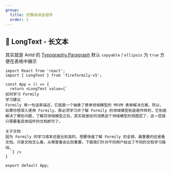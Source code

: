 ```yaml
---
group:
  title: 优雅阅读态组件
  order: 1
---
```


## 📄 LongText - 长文本

其实就是 Antd 的 [Typography.Paragraph](https://ant.design/components/typography-cn/#Typography.Paragraph) 默认 `copyable` / `ellipsis` 为 `true` 方便在表格中展示

```tsx
import React from 'react';
import { LongText } from 'fireformily-v5';

const App = () => {
  return <LongText value={`
如何学习 Formily
学习建议
Formily 用一句话来描述，它就是一个抽象了表单领域模型的 MVVM 表单解决方案，所以，如果你想深入使用 Formily，那必须学习并了解 Formily 的领域模型到底是咋样的，它到底解决了哪些问题，了解完领域模型之后，其实就是如何消费这个领域模型的视图层了，这一层就只需要看具体组件的文档即可了。

关于文档
因为 Formily 的学习成本还是比较高的，想要快速了解 Formily 的全貌，最重要的还是看文档，只是文档怎么看，从哪里看会比较重要，下面我们针对不同用户给出了不同的文档学习路线。
  `} />
}

export default App;

```
